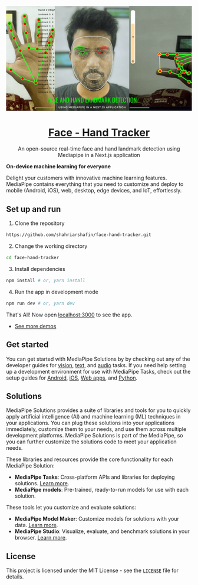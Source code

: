 <a href="https://face-hand-tracker.vercel.app/">
  <img  src="public/thumbnail.png">
  <h1 align="center">Face - Hand Tracker</h1>
</a>

<p align="center">
  An open-source real-time face and hand landmark detection using Mediapipe in a Next.js application
</p>

**On-device machine learning for everyone**

Delight your customers with innovative machine learning features. MediaPipe
contains everything that you need to customize and deploy to mobile (Android,
iOS), web, desktop, edge devices, and IoT, effortlessly.

## Set up and run

1. Clone the repository

```bash
https://github.com/shahriarshafin/face-hand-tracker.git
```

2. Change the working directory

```bash
cd face-hand-tracker
```

3. Install dependencies

```bash
npm install # or, yarn install
```

4. Run the app in development mode

```bash
npm run dev # or, yarn dev
```

That's All! Now open [localhost:3000](http://localhost:3000/) to see the app.

- [See more demos](https://goo.gle/mediapipe-studio)

## Get started

You can get started with MediaPipe Solutions by by checking out any of the
developer guides for
[vision](https://developers.google.com/mediapipe/solutions/vision/object_detector),
[text](https://developers.google.com/mediapipe/solutions/text/text_classifier),
and
[audio](https://developers.google.com/mediapipe/solutions/audio/audio_classifier)
tasks. If you need help setting up a development environment for use with
MediaPipe Tasks, check out the setup guides for
[Android](https://developers.google.com/mediapipe/solutions/setup_android), [iOS](https://ai.google.dev/edge/mediapipe/solutions/setup_ios), [Web
apps](https://developers.google.com/mediapipe/solutions/setup_web), and
[Python](https://developers.google.com/mediapipe/solutions/setup_python).

## Solutions

MediaPipe Solutions provides a suite of libraries and tools for you to quickly
apply artificial intelligence (AI) and machine learning (ML) techniques in your
applications. You can plug these solutions into your applications immediately,
customize them to your needs, and use them across multiple development
platforms. MediaPipe Solutions is part of the MediaPipe, so you can further customize the
solutions code to meet your application needs.

These libraries and resources provide the core functionality for each MediaPipe
Solution:

- **MediaPipe Tasks**: Cross-platform APIs and libraries for deploying
  solutions. [Learn
  more](https://developers.google.com/mediapipe/solutions/tasks).
- **MediaPipe models**: Pre-trained, ready-to-run models for use with each
  solution.

These tools let you customize and evaluate solutions:

- **MediaPipe Model Maker**: Customize models for solutions with your data.
  [Learn more](https://developers.google.com/mediapipe/solutions/model_maker).
- **MediaPipe Studio**: Visualize, evaluate, and benchmark solutions in your
  browser. [Learn
  more](https://developers.google.com/mediapipe/solutions/studio).

## License

This project is licensed under the MIT License - see the [`LICENSE`](LICENSE) file for details.
